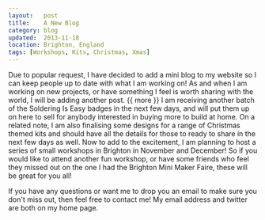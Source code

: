 ```yaml
---
layout:   post
title:    A New Blog
category: blog
updated:  2013-11-18
location: Brighton, England
tags: [Workshops, Kits, Christmas, Xmas]
---
```


Due to popular request, I have decided to add a mini blog to my website so I can keep people up to date with what I am working on! As and when I am working on new projects, or have something I feel is worth sharing with the world, I will be adding another post.
{{ more }}
I am receiving another batch of the Soldering Is Easy badges in the next few days, and will put them up on here to sell for anybody interested in buying more to build at home. On a related note, I am also finalising some designs for a range of Christmas themed kits and should have all the details for those to ready to share in the next few days as well. Now to add to the excitement, I am planning to host a series of small workshops in Brighton in November and December! So if you would like to attend another fun workshop, or have some friends who feel they missed out on the one I had the Brighton Mini Maker Faire, these will be great for you all!

If you have any questions or want me to drop you an email to make sure you don't miss out, then feel free to contact me! My email address and twitter are both on my home page.